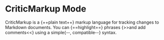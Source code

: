 # CriticMarkup Mode

CriticMarkup is a {++plain text++} markup language for tracking changes to Markdown documents.  You can {==highlight==} phrases {>>and add comments<<} using a simple{--, compatible--} syntax.
